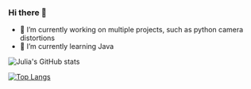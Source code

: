### Hi there 👋

<!--
**Juliakp1/juliakp1** is a ✨ _special_ ✨ repository because its `README.md` (this file) appears on your GitHub profile.

Here are some ideas to get you started:
-->
<!--
- 👯 I’m looking to collaborate on ...
- 🤔 I’m looking for help with ...
- 💬 Ask me about ...
- 📫 How to reach me: ...
- 😄 Pronouns: ...
- ⚡ Fun fact: ...
-->

- 🔭 I’m currently working on multiple projects, such as python camera distortions
- 🌱 I’m currently learning Java

![Julia's GitHub stats](https://github-readme-stats.vercel.app/api?username=juliakp1&count_private=true&theme=tokyonight)

[![Top Langs](https://github-readme-stats.vercel.app/api/top-langs/?username=juliakp1&layout=compact&theme=tokyonight)](https://github.com/juliakp1/github-readme-stats)
